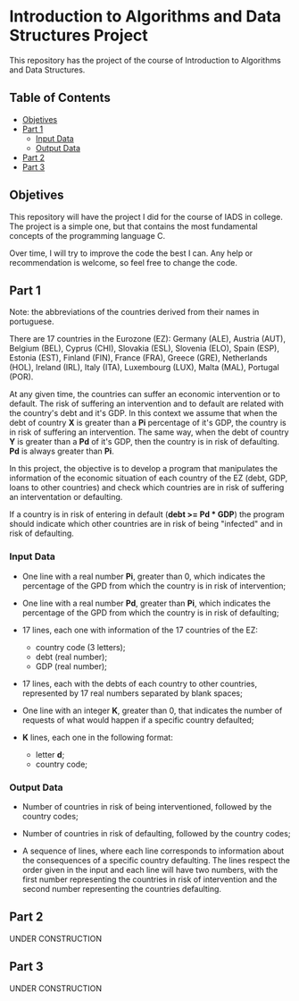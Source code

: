 # Introduction to Algorithms and Data Structures Project

This repository has the project of the course of Introduction to Algorithms and Data Structures.

## Table of Contents

- [Objetives](https://github.com/EmanuelAlmirante/Introduction-to-Algorithms-and-Data-Structures-Project#objetives)
- [Part 1](https://github.com/EmanuelAlmirante/Introduction-to-Algorithms-and-Data-Structures-Project#part-1)
  - [Input Data](https://github.com/EmanuelAlmirante/Introduction-to-Algorithms-and-Data-Structures-Project/blob/master/README.md#input-data)
  - [Output Data](https://github.com/EmanuelAlmirante/Introduction-to-Algorithms-and-Data-Structures-Project/blob/master/README.md#output-data)
- [Part 2](https://github.com/EmanuelAlmirante/Introduction-to-Algorithms-and-Data-Structures-Project#part-2)
- [Part 3](https://github.com/EmanuelAlmirante/Introduction-to-Algorithms-and-Data-Structures-Project#part-3)

## Objetives

This repository will have the project I did for the course of IADS in college. The project is a simple one, but that contains the most fundamental concepts of the programming language C.

Over time, I will try to improve the code the best I can. Any help or recommendation is welcome, so feel free to change the code. 

## Part 1

Note: the abbreviations of the countries derived from their names in portuguese.

There are 17 countries in the Eurozone (EZ): Germany (ALE), Austria (AUT), Belgium (BEL), Cyprus (CHI), Slovakia (ESL), Slovenia (ELO), Spain (ESP), Estonia (EST), Finland (FIN), France (FRA), Greece (GRE), Netherlands (HOL), Ireland (IRL), Italy (ITA), Luxembourg (LUX), Malta (MAL), Portugal (POR).

At any given time, the countries can suffer an economic intervention or to default. The risk of suffering an intervention and to default are related with the country's debt and it's GDP. In this context we assume that when the debt of country **X** is greater than a **Pi** percentage of it's GDP, the country is in risk of suffering an intervention. The same way, when the debt of country **Y** is greater than a **Pd** of it's GDP, then the country is in risk of defaulting. **Pd** is always greater than **Pi**.

In this project, the objective is to develop a program that manipulates the information of the economic situation of each country of the EZ (debt, GDP, loans to other countries) and check which countries are in risk of suffering an interventation or defaulting. 

If a country is in risk of entering in default (**debt >= Pd * GDP**) the program should indicate which other countries are in risk of being "infected" and in risk of defaulting. 

### Input Data

- One line with a real number **Pi**, greater than 0, which indicates the percentage of the GPD from which the country is in risk of intervention;

- One line with a real number **Pd**, greater than **Pi**, which indicates the percentage of the GPD from which the country is in risk of defaulting;

- 17 lines, each one with information of the 17 countries of the EZ:
  - country code (3 letters);
  - debt (real number);
  - GDP (real number);

- 17 lines, each with the debts of each country to other countries, represented by 17 real numbers separated by blank spaces;

- One line with an integer **K**, greater than 0, that indicates the number of requests of what would happen if a specific country defaulted;

- **K** lines, each one in the following format:
  - letter **d**;
  - country code;
  
### Output Data

- Number of countries in risk of being interventioned, followed by the country codes;

- Number of countries in risk of defaulting, followed by the country codes;

- A sequence of lines, where each line corresponds to information about the consequences of a specific country defaulting. The lines respect the order given in the input and each line will have two numbers, with the first number representing the countries in risk of intervention and the second number representing the countries defaulting.

## Part 2 

UNDER CONSTRUCTION

## Part 3

UNDER CONSTRUCTION
